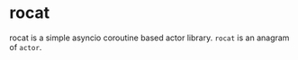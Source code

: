 # rocat

rocat is a simple asyncio coroutine based actor library. `rocat` is an anagram of `actor`.
